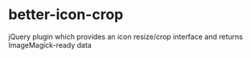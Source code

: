 better-icon-crop
================

jQuery plugin which provides an icon resize/crop interface and returns ImageMagick-ready data
